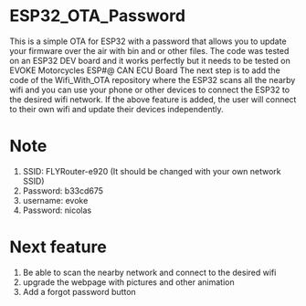 # ESP32_OTA_Password
This is a simple OTA for ESP32 with a password that allows you to update your firmware over the air with bin and or other files.
The code was tested on an ESP32 DEV board and it works perfectly but it needs to be tested on EVOKE Motorcycles ESP#@ CAN ECU Board 
The next step is to add the code of the Wifi_With_OTA repository where the ESP32 scans all the nearby wifi and you can use your phone or other devices to connect the ESP32 to the desired wifi network.
If the above feature is added, the user will connect to their own wifi and update their devices independently.
# Note
1) SSID: FLYRouter-e920 (It should be changed with your own network SSID)
2) Password: b33cd675
3) username: evoke
4) Password: nicolas
# Next feature 
1) Be able to scan the nearby network and connect to the desired wifi
2) upgrade the webpage with pictures and other animation
3) Add a forgot password button
